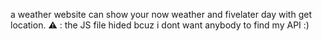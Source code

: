 a weather website can show your now weather and fivelater day with get location.
⚠ : the JS file hided bcuz i dont want anybody to find my API :)
